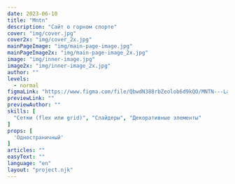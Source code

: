 ```yaml
---
date: 2023-06-10
title: "Mntn"
description: "Сайт о горном спорте"
cover: "img/cover.jpg"
cover2x: "img/cover_2x.jpg"
mainPageImage: "img/main-page-image.jpg"
mainPageImage2x: "img/main-page-image_2x.jpg"
image: "img/inner-image.jpg"
image2x: "img/inner-image_2x.jpg"
author: ""
levels:
  - normal
figmaLink: "https://www.figma.com/file/QbwdN388rbZeolob6d9kQO/MNTN---Landing-Page-(Community)?type=design&node-id=0%3A1&t=1ctgOUoTWb6DDNaG-1"
previewLink: ""
previewAuthor: ""
skills: [
  "Сетки (flex или grid)", "Слайдеры", "Декоративные элементы"
]
props: [
  'Одностраничный'
]
articles: ""
easyText: ""
language: "en"
layout: "project.njk"
---
```

